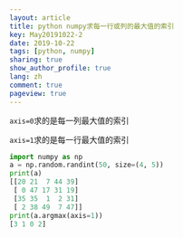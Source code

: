 ```yaml
---
layout: article
title: python numpy求每一行或列的最大值的索引
key: May20191022-2
date: 2019-10-22
tags: [python, numpy]
sharing: true
show_author_profile: true
lang: zh
comment: true
pageview: true
---
```


`axis=0`求的是每一列最大值的索引

`axis=1`求的是每一行最大值的索引

```python
import numpy as np
a = np.random.randint(50, size=(4, 5))
print(a)
[[20 21  7 44 39]
 [ 0 47 17 31 19]
 [35 35  1  2 31]
 [ 2 38 49  7 47]]
print(a.argmax(axis=1))
[3 1 0 2]
```

